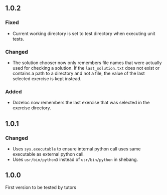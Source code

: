 ## 1.0.2

### Fixed

* Current working directory is set to test directory when executing unit tests.

### Changed

* The solution chooser now only remembers file names that were actually used for checking a solution. If the `last_solution.txt` does not exist or contains a path to a directory and not a file, the value of the last selected exercise is kept instead.

### Added

* Dozeloc now remembers the last exercise that was selected in the exercise directory.

## 1.0.1

### Changed

* Uses `sys.executable` to ensure internal python call uses same executable as external python call.
* Uses `usr/bin/python3` instead of `usr/bin/python` in shebang.

## 1.0.0

First version to be tested by tutors
